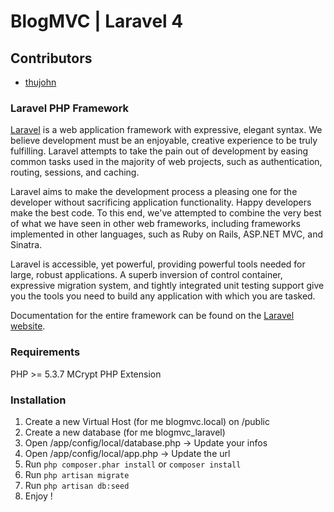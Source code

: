 # BlogMVC | Laravel 4

## Contributors

* [thujohn](https://github.com/thujohn)

### Laravel PHP Framework

[Laravel](http://laravel.com) is a web application framework with expressive, elegant syntax. We believe development must be an enjoyable, creative experience to be truly fulfilling. Laravel attempts to take the pain out of development by easing common tasks used in the majority of web projects, such as authentication, routing, sessions, and caching.

Laravel aims to make the development process a pleasing one for the developer without sacrificing application functionality. Happy developers make the best code. To this end, we've attempted to combine the very best of what we have seen in other web frameworks, including frameworks implemented in other languages, such as Ruby on Rails, ASP.NET MVC, and Sinatra.

Laravel is accessible, yet powerful, providing powerful tools needed for large, robust applications. A superb inversion of control container, expressive migration system, and tightly integrated unit testing support give you the tools you need to build any application with which you are tasked.

Documentation for the entire framework can be found on the [Laravel website](http://laravel.com/docs).


### Requirements

PHP >= 5.3.7
MCrypt PHP Extension


### Installation

1. Create a new Virtual Host (for me blogmvc.local) on /public
2. Create a new database (for me blogmvc_laravel)
3. Open /app/config/local/database.php
-> Update your infos
4. Open /app/config/local/app.php
-> Update the url
5. Run ```php composer.phar install``` or ```composer install```
6. Run ```php artisan migrate```
7. Run ```php artisan db:seed```
8. Enjoy !